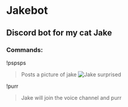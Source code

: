# Jakebot
## Discord bot for my cat Jake
### Commands:
!pspsps
> Posts a picture of jake
> ![Jake surprised](https://i.imgur.com/XbGEIoG.jpg)

!purr
> Jake will join the voice channel and purr
